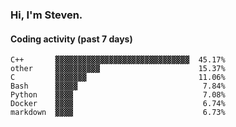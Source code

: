 ### Hi, I'm Steven.

#### Coding activity (past 7 days)
```
C++       ▓▓▓▓▓▓▓▓▓▓▓▓▓▓▓▓▓▓▓▓▓▓▓▓▓▓▓▓▓▓  45.17%
other     ▓▓▓▓▓▓▓▓▓▓                      15.37%
C         ▓▓▓▓▓▓▓                         11.06%
Bash      ▓▓▓▓▓                            7.84%
Python    ▓▓▓▓                             7.08%
Docker    ▓▓▓▓                             6.74%
markdown  ▓▓▓▓                             6.73%
```

